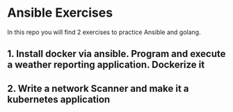 # Ansible Exercises

In this repo you will find 2 exercises to practice Ansible and golang.
## 1. Install docker via ansible. Program and execute a weather reporting application. Dockerize it
## 2. Write a network Scanner and make it a kubernetes application
